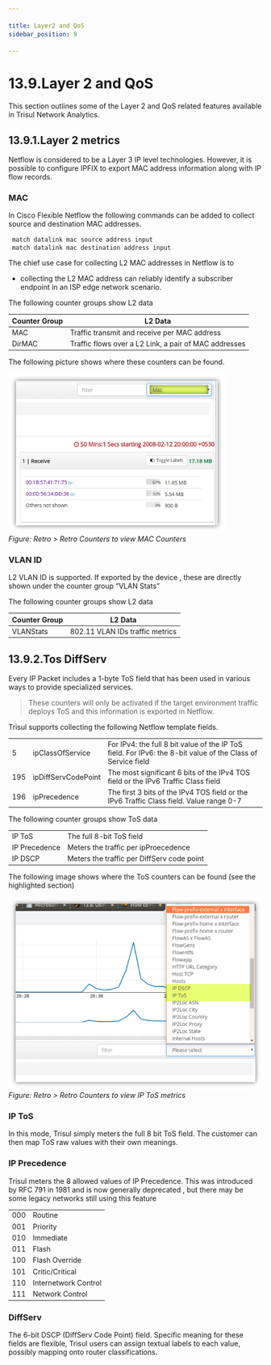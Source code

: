 ```yaml
---

title: Layer2 and QoS
sidebar_position: 9 

---
```


# 13.9.Layer 2 and QoS

This section outlines some of the Layer 2 and QoS related features
available in Trisul Network Analytics.

## 13.9.1.Layer 2 metrics

Netflow is considered to be a Layer 3 IP level technologies. However, it
is possible to configure IPFIX to export MAC address information along
with IP flow records.

### MAC

In Cisco Flexible Netflow the following commands can be added to collect
source and destination MAC addresses.

```language-bash
 match datalink mac source address input
 match datalink mac destination address input
```

The chief use case for collecting L2 MAC addresses in Netflow is to

- collecting the L2 MAC address can reliably identify a subscriber endpoint
  in an ISP edge network scenario.

The following counter groups show L2 data

| Counter Group | L2 Data                                               |
| ------------- | ----------------------------------------------------- |
| MAC           | Traffic transmit and receive per MAC address          |
| DirMAC        | Traffic flows over a L2 Link, a pair of MAC addresses |

The following picture shows where these counters can be found.

![](images/mac.png)  
*Figure: Retro \> Retro Counters to view MAC Counters*

### VLAN ID

L2 VLAN ID is supported. If exported by the device , these are directly
shown under the counter group “VLAN Stats”

The following counter groups show L2 data

| Counter Group | L2 Data                         |
| ------------- | ------------------------------- |
| VLANStats     | 802.11 VLAN IDs traffic metrics |

## 13.9.2.Tos DiffServ

Every IP Packet includes a 1-byte ToS field that has been used in
various ways to provide specialized services.

> These counters will only be activated if the target environment traffic
> deploys ToS and this information is exported in Netflow.

</div>

Trisul supports collecting the following Netflow template fields.

|     |                     |                                                                                                             |
| --- | ------------------- | ----------------------------------------------------------------------------------------------------------- |
| 5   | ipClassOfService    | For IPv4: the full 8 bit value of the IP ToS field. For IPv6: the 8-bit value of the Class of Service field |
| 195 | ipDiffServCodePoint | The most significant 6 bits of the IPv4 TOS field or the IPv6 Traffic Class field                           |
| 196 | ipPrecedence        | The first 3 bits of the IPv4 TOS field or the IPv6 Traffic Class field. Value range 0-7                     |

The following counter groups show ToS data

|               |                                            |
| ------------- | ------------------------------------------ |
| IP ToS        | The full 8-bit ToS field                   |
| IP Precedence | Meters the traffic per ipProecedence       |
| IP DSCP       | Meters the traffic per DiffServ code point |

The following image shows where the ToS counters can be found (see the
highlighted section)

![](images/iptos.png)  
*Figure: Retro \> Retro Counters to view IP ToS metrics*

### IP ToS

In this mode, Trisul simply meters the full 8 bit ToS field. The
customer can then map ToS raw values with their own meanings.

### IP Precedence

Trisul meters the 8 allowed values of IP Precedence. This was introduced
by RFC 791 in 1981 and is now generally deprecated , but there may be
some legacy networks still using this feature

|     |                      |
| --- | -------------------- |
| 000 | Routine              |
| 001 | Priority             |
| 010 | Immediate            |
| 011 | Flash                |
| 100 | Flash Override       |
| 101 | Critic/Critical      |
| 110 | Internetwork Control |
| 111 | Network Control      |

### DiffServ

The 6-bit DSCP (DiffServ Code Point) field. Specific meaning for these
fields are flexible, Trisul users can assign textual labels to each
value, possibly mapping onto router classifications.
